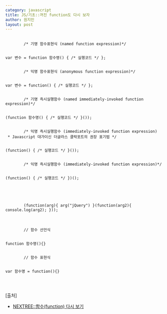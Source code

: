 ```yaml
---
category: javascript
title: JS/기초::꺼진 function도 다시 보자
author: 원지민
layout: post
---
```


<div class="code">
    <code>
        <span class="annotation">/* 기명 함수표현식 (named function expression)*/</span>
        <p><span class="script">var</span> <span class="variable">변수</span> = <span class="script">function</span> <span class="function">함수명</span>() { <span class="annotation">/* 실행코드 */</span> };</p>
        <span class="annotation">/* 익명 함수표현식 (anonymous function expression)*/</span>
        <p><span class="script">var</span> <span class="variable">변수</span> = <span class="script">function</span>() { <span class="annotation">/* 실행코드 */</span> };</p>
        <span class="annotation">/* 기명 즉시실행함수 (named immediately-invoked function expression)*/</span>
        <p>(<span class="script">function</span> <span class="function">함수명</span>() { <span class="annotation">/* 실행코드 */</span> }()); </p>
        <span class="annotation">/* 익명 즉시실행함수 (immediately-invoked function expression)<br>&nbsp;* Javascript 대가이신 더글라스 클락포트의 권장 표기법 */</span>
        <p>(<span class="spc">function() { /* 실행코드 */ }()</span>); </p>
        <span class="annotation">/* 익명 즉시실행함수 (immediately-invoked function expression)*/</span>
        <p>(<span class="script">function</span>() { <span class="annotation">/* 실행코드 */</span> })();</p>
    </code>
</div>
<br>
<div class="code">
    <code>
        (function(<span class="spc">arg</span>){ arg("jQuery") }(<span class="spc">function(arg2){ console.log(arg2); }</span>));
    </code>
</div> 
<br>
<div class="code">
    <code>
        <span class="annotation">// 함수 선언식</span>
        <p><span class="script">function</span> <span class="function">함수명</span>(){}</p>
        <span class="annotation">// 함수 표현식</span>
        <p><span class="script">var</span> <span class="function">함수명</span> = <span class="script">function</span>(){}</p>
    </code>
</div> 
<br>
<div class="provenance">
    [출처]
    <ul>
        <li><a href="http://www.nextree.co.kr/p4150/" target="_blank">NEXTREE::함수(function) 다시 보기</a></li>
    </ul>
</div>